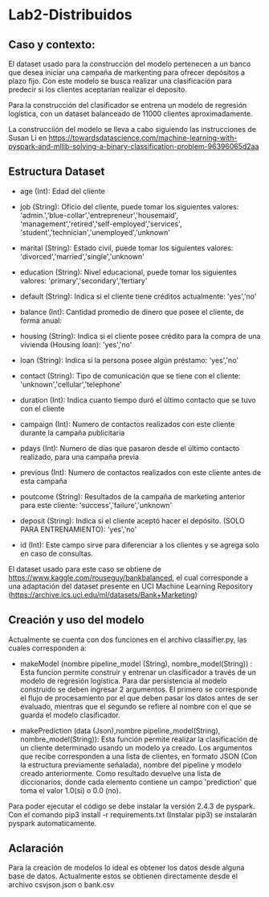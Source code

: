 # Lab2-Distribuidos

## Caso y contexto:
El dataset usado para la construcción del modelo pertenecen a un banco que desea iniciar una campaña de markenting
para ofrecer depósitos a plazo fijo. Con este modelo se busca realizar una clasificación para predecir si los clientes
aceptarían realizar el deposito.

Para la construcción del clasificador se entrena un modelo de regresión logística, con un dataset balanceado
de 11000 clientes aproximadamente.

La construcciión del modelo se lleva a cabo siguiendo las instrucciones de Susan Li en 
https://towardsdatascience.com/machine-learning-with-pyspark-and-mllib-solving-a-binary-classification-problem-96396065d2aa

## Estructura Dataset

 - age (Int): Edad del cliente
 - job (String): Oficio del cliente, puede tomar los siguientes valores: 
    'admin.','blue-collar','entrepreneur','housemaid',
    'management','retired','self-employed','services',
    'student','technician','unemployed','unknown'
    
 - marital (String): Estado civil, puede tomar los siguientes valores:
     'divorced','married','single','unknown'
 - education (String): Nivel educacional, puede tomar los siguientes valores:
      'primary','secondary','tertiary'
 - default (String): Indica si el cliente tiene créditos actualmente:
      'yes','no'
 - balance (Int): Cantidad promedio de dinero que posee el cliente, de forma anual:
 - housing (String): Indica si el cliente posee crédito para la compra de una vivienda (Housing loan):
      'yes','no'
 - loan (String): Indica si la persona posee algún préstamo:
      'yes','no'
 - contact (String): Tipo de comunicación que se tiene con el cliente:
      'unknown','cellular','telephone'
 - duration (Int): Indica cuanto tiempo duró el último contacto que se tuvo con el cliente
 - campaign (Int): Numero de contactos realizados con este cliente durante la campaña publicitaria
 - pdays (Int): Numero de días que pasaron desde el último contacto realizado, para una campaña previa
 - previous (Int): Numero de contactos realizados con este cliente antes de esta campaña
 - poutcome (String): Resultados de la campaña de marketing anterior para este cliente:
      'success','failure','unknown'
 - deposit (String): Indica si el cliente aceptó hacer el depósito. (SOLO PARA ENTRENAMIENTO):
      'yes','no'
 - id (Int): Este campo sirve para diferenciar a los clientes y se agrega solo en caso de consultas.
   
El dataset usado para este caso se obtiene de https://www.kaggle.com/rouseguy/bankbalanced, el cual corresponde
a una adaptación del dataset presente en UCI Machine Learning Repository (https://archive.ics.uci.edu/ml/datasets/Bank+Marketing)

## Creación y uso del modelo

Actualmente se cuenta con dos funciones en el archivo classifier.py, las cuales corresponden a:

  - makeModel (nombre pipeline_model (String), nombre_model(String)) : Esta funcion permite construir y entrenar un 
clasificador a través de un modelo de regresión logística. Para dar persistencia al modelo construido se deben ingresar 2 argumentos. El primero se corresponde el flujo de procesamiento por el que deben pasar los datos antes de ser evaluado, mientras que el segundo se refiere al nombre con el que se guarda el modelo clasificador.
 
  - makePrediction (data (Json),nombre pipeline_model(String), nombre_model(String)): Esta función permite realizar
la clasificación de un cliente determinado usando un modelo ya creado. Los argumentos que recibe corresponden a una           lista de clientes, en formato JSON (Con la estructura previamente señalada), nombre del pipeline y modelo creado anteriormente. Como resultado devuelve una lista de diccionarios, donde cada elemento contiene un campo 'prediction' que toma el valor 1.0(si) o 0.0 (no).
  
  

Para poder ejecutar el código se debe instalar la versión 2.4.3 de pyspark. Con el comando
pip3 install -r requirements.txt (Instalar pip3) se instalarán pyspark automaticamente.

## Aclaración
Para la creación de modelos lo ideal es obtener los datos desde alguna base de datos. Actualmente estos se obtienen
directamente desde el archivo csvjson.json o bank.csv


